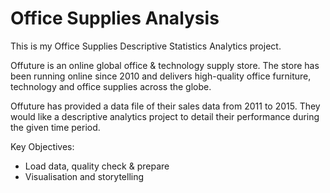 # Office Supplies Analysis

This is my Office Supplies Descriptive Statistics Analytics project.

Offuture is an online global office & technology supply store. The store has been running online since 2010 and delivers high-quality office furniture, technology and office supplies across the globe.

Offuture has provided a data file of their sales data from 2011 to 2015. They would like a descriptive analytics project to detail their performance during the given time period.

Key Objectives:
* Load data, quality check & prepare
* Visualisation and storytelling
